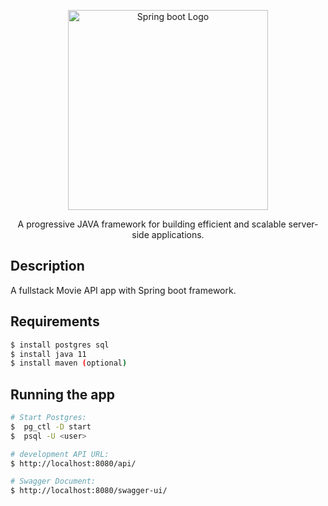 <p align="center">
  <a href="#" target="blank"><img src="https://miro.medium.com/max/600/1*usQX20oLxChIAupsuRi7GQ.png" width="320" alt="Spring boot Logo" /></a>
</p>


  <p align="center">A progressive JAVA framework for building efficient and scalable server-side applications.</p>



## Description
A fullstack Movie API app with Spring boot framework.

## Requirements

```bash
$ install postgres sql
$ install java 11
$ install maven (optional)
```

## Running the app

```bash
# Start Postgres:
$  pg_ctl -D start
$  psql -U <user>

# development API URL:
$ http://localhost:8080/api/

# Swagger Document:
$ http://localhost:8080/swagger-ui/
```


